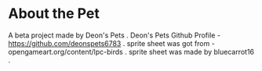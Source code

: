 # About the Pet

A beta project made by Deon's Pets . Deon's Pets Github Profile - https://github.com/deonspets6783 . sprite sheet was got from - opengameart.org/content/lpc-birds . sprite sheet was made by bluecarrot16 .
